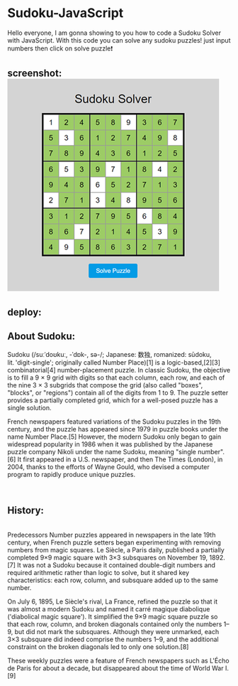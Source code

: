 # Sudoku-JavaScript
Hello everyone, I am gonna showing to you how to code a Sudoku Solver with JavaScript. With this code you can solve any sudoku puzzles! just input numbers then click on solve puzzle❗️

## screenshot: ![Sudoku Image](https://github.com/AndyMagwayer/Sudoku-JavaScript/blob/main/screenshot%20(1).jpg)


## deploy:

## About Sudoku: 
Sudoku (/suːˈdoʊkuː, -ˈdɒk-, sə-/; Japanese: 数独, romanized: sūdoku, lit. 'digit-single'; originally called Number Place)[1] is a logic-based,[2][3] combinatorial[4] number-placement puzzle. In classic Sudoku, the objective is to fill a 9 × 9 grid with digits so that each column, each row, and each of the nine 3 × 3 subgrids that compose the grid (also called "boxes", "blocks", or "regions") contain all of the digits from 1 to 9. The puzzle setter provides a partially completed grid, which for a well-posed puzzle has a single solution.

French newspapers featured variations of the Sudoku puzzles in the 19th century, and the puzzle has appeared since 1979 in puzzle books under the name Number Place.[5] However, the modern Sudoku only began to gain widespread popularity in 1986 when it was published by the Japanese puzzle company Nikoli under the name Sudoku, meaning "single number".[6] It first appeared in a U.S. newspaper, and then The Times (London), in 2004, thanks to the efforts of Wayne Gould, who devised a computer program to rapidly produce unique puzzles.

<br>

## History:
<br>
Predecessors
Number puzzles appeared in newspapers in the late 19th century, when French puzzle setters began experimenting with removing numbers from magic squares. Le Siècle, a Paris daily, published a partially completed 9×9 magic square with 3×3 subsquares on November 19, 1892.[7] It was not a Sudoku because it contained double-digit numbers and required arithmetic rather than logic to solve, but it shared key characteristics: each row, column, and subsquare added up to the same number.

On July 6, 1895, Le Siècle's rival, La France, refined the puzzle so that it was almost a modern Sudoku and named it carré magique diabolique ('diabolical magic square'). It simplified the 9×9 magic square puzzle so that each row, column, and broken diagonals contained only the numbers 1–9, but did not mark the subsquares. Although they were unmarked, each 3×3 subsquare did indeed comprise the numbers 1–9, and the additional constraint on the broken diagonals led to only one solution.[8]

These weekly puzzles were a feature of French newspapers such as L'Écho de Paris for about a decade, but disappeared about the time of World War I.[9]


